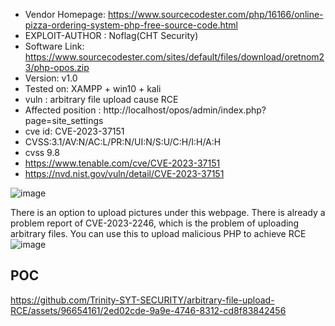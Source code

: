 +  Vendor Homepage: https://www.sourcecodester.com/php/16166/online-pizza-ordering-system-php-free-source-code.html
+ EXPLOIT-AUTHOR : Noflag(CHT Security)
+ Software Link: https://www.sourcecodester.com/sites/default/files/download/oretnom23/php-opos.zip
+ Version: v1.0
+ Tested on: XAMPP + win10 + kali
+ vuln : arbitrary file upload cause RCE
+ Affected position : http://localhost/opos/admin/index.php?page=site_settings
+ cve id: CVE-2023-37151
+ CVSS:3.1/AV:N/AC:L/PR:N/UI:N/S:U/C:H/I:H/A:H
+ cvss  9.8
+ https://www.tenable.com/cve/CVE-2023-37151
+ https://nvd.nist.gov/vuln/detail/CVE-2023-37151

![image](https://github.com/Trinity-SYT-SECURITY/arbitrary-file-upload-RCE/assets/96654161/2922f8d3-f54d-48eb-977e-ca93a4af72ad)

There is an option to upload pictures under this webpage. There is already a problem report of CVE-2023-2246, which is the problem of uploading arbitrary files. You can use this to upload malicious PHP to achieve RCE
![image](https://github.com/Trinity-SYT-SECURITY/arbitrary-file-upload-RCE/assets/96654161/2604c109-a34a-45ce-b3a3-63ee422d65be)

## POC

https://github.com/Trinity-SYT-SECURITY/arbitrary-file-upload-RCE/assets/96654161/2ed02cde-9a9e-4746-8312-cd8f83842456

